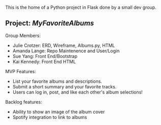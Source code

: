 This is the home of a Python project in Flask done by a small dev group.

Project: *MyFavoriteAlbums*
---------------------------

Group Members:

* Julie Crotzer: ERD, Wireframe, Albums.py, HTML
* Amanda Lange: Repo Maintenence and User/Login
* Sue Yang: Front End/Bootstrap
* Kai Kennedy: Front End HTML

MVP Features: 

* List your favorite albums and descriptions. 
* Submit a short summary and your favorite tracks.
* Users can log in, post, and like each other's album selections!

Backlog features: 

* Ability to show an image of the album cover
* Spotify integration to link to albums
